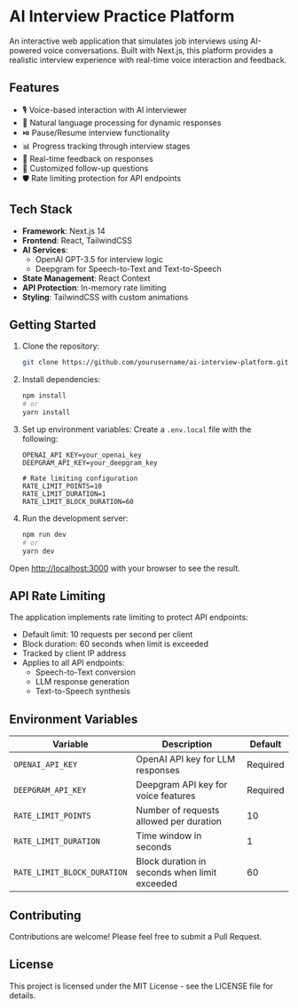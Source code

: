 # AI Interview Practice Platform

An interactive web application that simulates job interviews using AI-powered voice conversations. Built with Next.js, this platform provides a realistic interview experience with real-time voice interaction and feedback.

## Features

- 🎙️ Voice-based interaction with AI interviewer
- 🤖 Natural language processing for dynamic responses
- ⏯️ Pause/Resume interview functionality
- 📊 Progress tracking through interview stages
- 🔄 Real-time feedback on responses
- 🎯 Customized follow-up questions
- 🛡️ Rate limiting protection for API endpoints

## Tech Stack

- **Framework**: Next.js 14
- **Frontend**: React, TailwindCSS
- **AI Services**:
  - OpenAI GPT-3.5 for interview logic
  - Deepgram for Speech-to-Text and Text-to-Speech
- **State Management**: React Context
- **API Protection**: In-memory rate limiting
- **Styling**: TailwindCSS with custom animations

## Getting Started

1. Clone the repository:

   ```bash
   git clone https://github.com/yourusername/ai-interview-platform.git
   ```

2. Install dependencies:

   ```bash
   npm install
   # or
   yarn install
   ```

3. Set up environment variables:
   Create a `.env.local` file with the following:

   ```env
   OPENAI_API_KEY=your_openai_key
   DEEPGRAM_API_KEY=your_deepgram_key

   # Rate limiting configuration
   RATE_LIMIT_POINTS=10
   RATE_LIMIT_DURATION=1
   RATE_LIMIT_BLOCK_DURATION=60
   ```

4. Run the development server:
   ```bash
   npm run dev
   # or
   yarn dev
   ```

Open [http://localhost:3000](http://localhost:3000) with your browser to see the result.

## API Rate Limiting

The application implements rate limiting to protect API endpoints:

- Default limit: 10 requests per second per client
- Block duration: 60 seconds when limit is exceeded
- Tracked by client IP address
- Applies to all API endpoints:
  - Speech-to-Text conversion
  - LLM response generation
  - Text-to-Speech synthesis

## Environment Variables

| Variable                    | Description                                   | Default  |
| --------------------------- | --------------------------------------------- | -------- |
| `OPENAI_API_KEY`            | OpenAI API key for LLM responses              | Required |
| `DEEPGRAM_API_KEY`          | Deepgram API key for voice features           | Required |
| `RATE_LIMIT_POINTS`         | Number of requests allowed per duration       | 10       |
| `RATE_LIMIT_DURATION`       | Time window in seconds                        | 1        |
| `RATE_LIMIT_BLOCK_DURATION` | Block duration in seconds when limit exceeded | 60       |

## Contributing

Contributions are welcome! Please feel free to submit a Pull Request.

## License

This project is licensed under the MIT License - see the LICENSE file for details.

```

```

